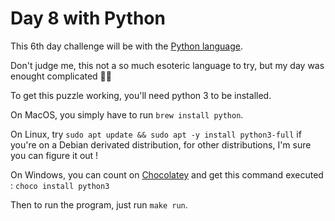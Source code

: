 # Day 8 with Python

This 6th day challenge will be with the [Python language](https://www.python.org/).

Don't judge me, this not a so much esoteric language to try, but my day was enought complicated 😮‍💨

To get this puzzle working, you'll need python 3 to be installed.

On MacOS, you simply have to run `brew install python`.

On Linux, try `sudo apt update && sudo apt -y install python3-full` if you're on a Debian derivated distribution, for other distributions, I'm sure you can figure it out !

On Windows, you can count on [Chocolatey](https://chocolatey.org/) and get this command executed : `choco install python3`

Then to run the program, just run `make run`.